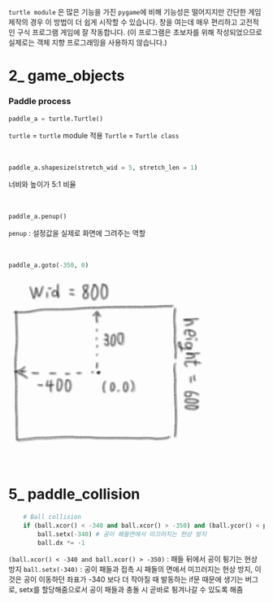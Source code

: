 `turtle module` 은 많은 기능을 가진 `pygame`에 비해 기능성은 떨어지지만 간단한 게임 제작의 경우 이 방법이 더 쉽게 시작할 수 있습니다.
창을 여는데 매우 편리하고 고전적인 구식 프로그램 게임에 잘 작동합니다.
(이 프로그램은 초보자를 위해 작성되었으므로 실제로는 객체 지향 프로그래밍을 사용하지 않습니다.)

# **2_ game_objects**
### Paddle process
```python
paddle_a = turtle.Turtle()
```
`turtle` = `turtle` module 적용
`Turtle` = `Turtle class`

<br>

```python
paddle_a.shapesize(stretch_wid = 5, stretch_len = 1)
```
너비와 높이가 5:1 비율

<br>

```python
paddle_a.penup()
```
`penup` : 설정값을 실제로 화면에 그려주는 역할

<br>


```python
paddle_a.goto(-350, 0)
```
![sd](info\screen.jpg)

<br>

# **5_ paddle_collision**
```python
    # Ball collision
    if (ball.xcor() < -340 and ball.xcor() > -350) and (ball.ycor() < paddle_a.ycor() + 55 and ball.ycor() > paddle_a.ycor() - 55):
        ball.setx(-340) # 공이 패들면에서 미끄러지는 현상 방지
        ball.dx *= -1
```
`(ball.xcor() < -340 and ball.xcor() > -350)` : 패들 뒤에서 공이 튕기는 현상 방지
`ball.setx(-340)` : 공이 패들과 접촉 시 패들의 면에서 미끄러지는 현상 방지, 이것은 공이 이동하던 좌표가 -340 보다 더 작아질 때 발동하는 if문 때문에 생기는 버그로, setx를 할당해줌으로서 공이 패들과 충돌 시 곧바로 튕겨나갈 수 있도록 해줌
